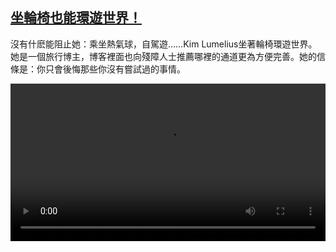 <!--1641113225000-->
[坐輪椅也能環遊世界！](https://www.dw.com/zh/%E5%9D%90%E8%BC%AA%E6%A4%85%E4%B9%9F%E8%83%BD%E7%92%B0%E9%81%8A%E4%B8%96%E7%95%8C%EF%BC%81/a-60150202)
------

<p>沒有什麽能阻止她：乘坐熱氣球，自駕遊……Kim Lumelius坐著輪椅環遊世界。她是一個旅行博主，博客裡面也向殘障人士推薦哪裡的通道更為方便完善。她的信條是：你只會後悔那些你沒有嘗試過的事情。 </small></p><video src="https://tvdownloaddw-a.akamaihd.net/dwtv_video/flv/vdt_zh/2021/bchi211216_003_bchiwhellchair_01r_sd_sor.mp4" controls style="width:100%"></video>
